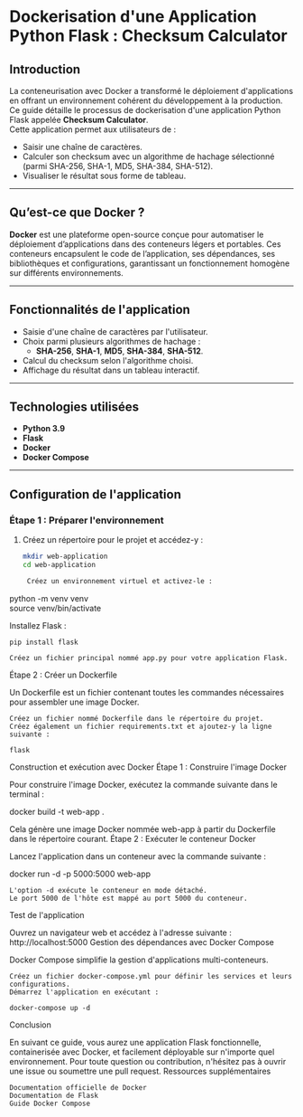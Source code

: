 # Dockerisation d'une Application Python Flask : Checksum Calculator

## Introduction  
La conteneurisation avec Docker a transformé le déploiement d'applications en offrant un environnement cohérent du développement à la production. Ce guide détaille le processus de dockerisation d'une application Python Flask appelée **Checksum Calculator**.  
Cette application permet aux utilisateurs de :  
- Saisir une chaîne de caractères.  
- Calculer son checksum avec un algorithme de hachage sélectionné (parmi SHA-256, SHA-1, MD5, SHA-384, SHA-512).  
- Visualiser le résultat sous forme de tableau.

---

## Qu’est-ce que Docker ?  
**Docker** est une plateforme open-source conçue pour automatiser le déploiement d’applications dans des conteneurs légers et portables. Ces conteneurs encapsulent le code de l’application, ses dépendances, ses bibliothèques et configurations, garantissant un fonctionnement homogène sur différents environnements.

---

## Fonctionnalités de l'application  
- Saisie d'une chaîne de caractères par l'utilisateur.  
- Choix parmi plusieurs algorithmes de hachage :  
  - **SHA-256**, **SHA-1**, **MD5**, **SHA-384**, **SHA-512**.  
- Calcul du checksum selon l'algorithme choisi.  
- Affichage du résultat dans un tableau interactif.

---

## Technologies utilisées  
- **Python 3.9**  
- **Flask**  
- **Docker**  
- **Docker Compose**  

---

## Configuration de l'application  

### Étape 1 : Préparer l'environnement  
1. Créez un répertoire pour le projet et accédez-y :  
   ```bash
   mkdir web-application  
   cd web-application  

    Créez un environnement virtuel et activez-le :

python -m venv venv  
source venv/bin/activate  

Installez Flask :

    pip install flask  

    Créez un fichier principal nommé app.py pour votre application Flask.

Étape 2 : Créer un Dockerfile

Un Dockerfile est un fichier contenant toutes les commandes nécessaires pour assembler une image Docker.

    Créez un fichier nommé Dockerfile dans le répertoire du projet.
    Créez également un fichier requirements.txt et ajoutez-y la ligne suivante :

    flask  

Construction et exécution avec Docker
Étape 1 : Construire l'image Docker

Pour construire l'image Docker, exécutez la commande suivante dans le terminal :

docker build -t web-app .  

Cela génère une image Docker nommée web-app à partir du Dockerfile dans le répertoire courant.
Étape 2 : Exécuter le conteneur Docker

Lancez l'application dans un conteneur avec la commande suivante :

docker run -d -p 5000:5000 web-app  

    L'option -d exécute le conteneur en mode détaché.
    Le port 5000 de l'hôte est mappé au port 5000 du conteneur.

Test de l'application

Ouvrez un navigateur web et accédez à l'adresse suivante :
http://localhost:5000
Gestion des dépendances avec Docker Compose

Docker Compose simplifie la gestion d'applications multi-conteneurs.

    Créez un fichier docker-compose.yml pour définir les services et leurs configurations.
    Démarrez l'application en exécutant :

    docker-compose up -d  

Conclusion

En suivant ce guide, vous aurez une application Flask fonctionnelle, containerisée avec Docker, et facilement déployable sur n'importe quel environnement. Pour toute question ou contribution, n'hésitez pas à ouvrir une issue ou soumettre une pull request.
Ressources supplémentaires

    Documentation officielle de Docker
    Documentation de Flask
    Guide Docker Compose

